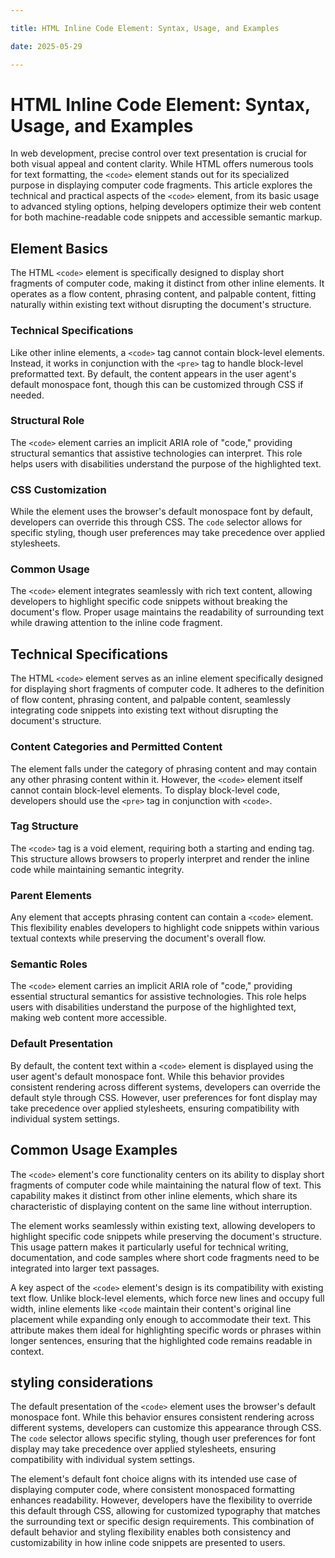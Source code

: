 ```yaml
---

title: HTML Inline Code Element: Syntax, Usage, and Examples

date: 2025-05-29

---
```



# HTML Inline Code Element: Syntax, Usage, and Examples

In web development, precise control over text presentation is crucial for both visual appeal and content clarity. While HTML offers numerous tools for text formatting, the `<code>` element stands out for its specialized purpose in displaying computer code fragments. This article explores the technical and practical aspects of the `<code>` element, from its basic usage to advanced styling options, helping developers optimize their web content for both machine-readable code snippets and accessible semantic markup.


## Element Basics

The HTML `<code>` element is specifically designed to display short fragments of computer code, making it distinct from other inline elements. It operates as a flow content, phrasing content, and palpable content, fitting naturally within existing text without disrupting the document's structure.


### Technical Specifications

Like other inline elements, a `<code>` tag cannot contain block-level elements. Instead, it works in conjunction with the `<pre>` tag to handle block-level preformatted text. By default, the content appears in the user agent's default monospace font, though this can be customized through CSS if needed.


### Structural Role

The `<code>` element carries an implicit ARIA role of "code," providing structural semantics that assistive technologies can interpret. This role helps users with disabilities understand the purpose of the highlighted text.


### CSS Customization

While the element uses the browser's default monospace font by default, developers can override this through CSS. The `code` selector allows for specific styling, though user preferences may take precedence over applied stylesheets.


### Common Usage

The `<code>` element integrates seamlessly with rich text content, allowing developers to highlight specific code snippets without breaking the document's flow. Proper usage maintains the readability of surrounding text while drawing attention to the inline code fragment.


## Technical Specifications

The HTML `<code>` element serves as an inline element specifically designed for displaying short fragments of computer code. It adheres to the definition of flow content, phrasing content, and palpable content, seamlessly integrating code snippets into existing text without disrupting the document's structure.


### Content Categories and Permitted Content

The element falls under the category of phrasing content and may contain any other phrasing content within it. However, the `<code>` element itself cannot contain block-level elements. To display block-level code, developers should use the `<pre>` tag in conjunction with `<code>`.


### Tag Structure

The `<code>` tag is a void element, requiring both a starting and ending tag. This structure allows browsers to properly interpret and render the inline code while maintaining semantic integrity.


### Parent Elements

Any element that accepts phrasing content can contain a `<code>` element. This flexibility enables developers to highlight code snippets within various textual contexts while preserving the document's overall flow.


### Semantic Roles

The `<code>` element carries an implicit ARIA role of "code," providing essential structural semantics for assistive technologies. This role helps users with disabilities understand the purpose of the highlighted text, making web content more accessible.


### Default Presentation

By default, the content text within a `<code>` element is displayed using the user agent's default monospace font. While this behavior provides consistent rendering across different systems, developers can override the default style through CSS. However, user preferences for font display may take precedence over applied stylesheets, ensuring compatibility with individual system settings.


## Common Usage Examples

The `<code>` element's core functionality centers on its ability to display short fragments of computer code while maintaining the natural flow of text. This capability makes it distinct from other inline elements, which share its characteristic of displaying content on the same line without interruption.

The element works seamlessly within existing text, allowing developers to highlight specific code snippets while preserving the document's structure. This usage pattern makes it particularly useful for technical writing, documentation, and code samples where short code fragments need to be integrated into larger text passages.

A key aspect of the `<code>` element's design is its compatibility with existing text flow. Unlike block-level elements, which force new lines and occupy full width, inline elements like `<code` maintain their content's original line placement while expanding only enough to accommodate their text. This attribute makes them ideal for highlighting specific words or phrases within longer sentences, ensuring that the highlighted code remains readable in context.


## styling considerations

The default presentation of the `<code>` element uses the browser's default monospace font. While this behavior ensures consistent rendering across different systems, developers can customize this appearance through CSS. The `code` selector allows specific styling, though user preferences for font display may take precedence over applied stylesheets, ensuring compatibility with individual system settings.

The element's default font choice aligns with its intended use case of displaying computer code, where consistent monospaced formatting enhances readability. However, developers have the flexibility to override this default through CSS, allowing for customized typography that matches the surrounding text or specific design requirements. This combination of default behavior and styling flexibility enables both consistency and customizability in how inline code snippets are presented to users.

